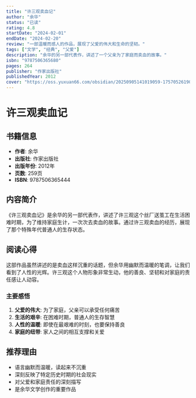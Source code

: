 ```yaml
---
title: "许三观卖血记"
author: "余华"
status: "已读"
rating: 4.8
startDate: "2024-02-01"
endDate: "2024-02-20"
review: "一部温暖而感人的作品，展现了父爱的伟大和生命的坚韧。"
tags: ["文学", "经典", "父爱"]
description: "余华的另一部代表作，讲述了一个父亲为了家庭而卖血的故事。"
isbn: "9787506365680"
pages: 264
publisher: "作家出版社"
publishedYear: 2012
cover: "https://oss.yuxuan66.com/obsidian/20250905141019059-1757052619074.png"
---
```


# 许三观卖血记

## 书籍信息

- **作者**: 余华
- **出版社**: 作家出版社
- **出版年份**: 2012年
- **页数**: 259页
- **ISBN**: 9787506365444

## 内容简介

《许三观卖血记》是余华的另一部代表作，讲述了许三观这个丝厂送茧工在生活困难时期，为了维持家庭生计，一次次去卖血的故事。通过许三观卖血的经历，展现了那个特殊年代普通人的生存状态。

## 阅读心得

这部作品虽然讲述的是卖血这样沉重的话题，但余华用幽默而温暖的笔调，让我们看到了人性的光辉。许三观这个人物形象非常生动，他的善良、坚韧和对家庭的责任感让人动容。

### 主要感悟

1. **父爱的伟大**: 为了家庭，父亲可以承受任何痛苦
2. **生活的艰辛**: 在困难时期，普通人的生存智慧
3. **人性的温暖**: 即使在最艰难的时刻，也要保持善良
4. **家庭的纽带**: 家人之间的相互支撑和关爱

## 推荐理由

- 语言幽默而温暖，读起来不沉重
- 深刻反映了特定历史时期的社会现实
- 对父爱和家庭责任的深刻描写
- 是余华文学创作的重要作品
